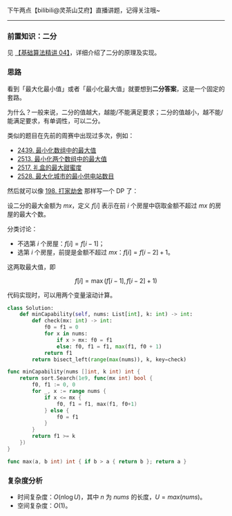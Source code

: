 下午两点【bilibili@灵茶山艾府】直播讲题，记得关注哦~

---

### 前置知识：二分

见 [【基础算法精讲 04】](https://www.bilibili.com/video/BV1AP41137w7/)，详细介绍了二分的原理及实现。

### 思路

看到「最大化最小值」或者「最小化最大值」就要想到**二分答案**，这是一个固定的套路。

为什么？一般来说，二分的值越大，越能/不能满足要求；二分的值越小，越不能/能满足要求，有单调性，可以二分。

类似的题目在先前的周赛中出现过多次，例如：

- [2439. 最小化数组中的最大值](https://leetcode.cn/problems/minimize-maximum-of-array/)
- [2513. 最小化两个数组中的最大值](https://leetcode.cn/problems/minimize-the-maximum-of-two-arrays/)
- [2517. 礼盒的最大甜蜜度](https://leetcode.cn/problems/maximum-tastiness-of-candy-basket/)
- [2528. 最大化城市的最小供电站数目](https://leetcode.cn/problems/maximize-the-minimum-powered-city/)

然后就可以像 [198. 打家劫舍](https://leetcode.cn/problems/house-robber/) 那样写一个 DP 了：

设二分的最大金额为 $\textit{mx}$，定义 $f[i]$ 表示在前 $i$ 个房屋中窃取金额不超过 $\textit{mx}$ 的房屋的最大个数。

分类讨论：

- 不选第 $i$ 个房屋：$f[i] = f[i-1]$；
- 选第 $i$ 个房屋，前提是金额不超过 $\textit{mx}$：$f[i] = f[i-2]+1$。

这两取最大值，即

$$
f[i] = \max(f[i-1], f[i-2] + 1)
$$

代码实现时，可以用两个变量滚动计算。

```py [sol1-Python3]
class Solution:
    def minCapability(self, nums: List[int], k: int) -> int:
        def check(mx: int) -> int:
            f0 = f1 = 0
            for x in nums:
                if x > mx: f0 = f1
                else: f0, f1 = f1, max(f1, f0 + 1)
            return f1
        return bisect_left(range(max(nums)), k, key=check)
```

```go [sol1-Go]
func minCapability(nums []int, k int) int {
	return sort.Search(1e9, func(mx int) bool {
		f0, f1 := 0, 0
		for _, x := range nums {
			if x <= mx {
				f0, f1 = f1, max(f1, f0+1)
			} else {
				f0 = f1
			}
		}
		return f1 >= k
	})
}

func max(a, b int) int { if b > a { return b }; return a }
```

### 复杂度分析

- 时间复杂度：$O(n\log U)$，其中 $n$ 为 $\textit{nums}$ 的长度，$U=max(\textit{nums})$。
- 空间复杂度：$O(1)$。
